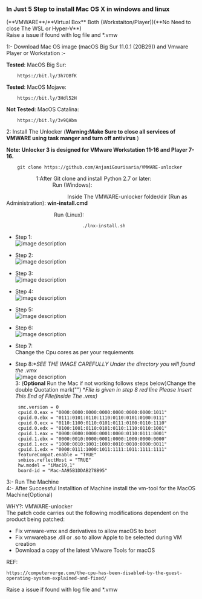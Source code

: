 <h3>In Just 5 Step to install Mac OS X in windows and linux </h3>(**VMWARE**/**Virtual Box** Both (Workstaiton/Player))(**No Need to close The WSL or Hyper-V**)<br>
Raise a issue if found with log file and *.vmw 

1:- Download  Mac OS image (macOS Big Sur 11.0.1 (20B29)) and Vmware Player or Workstation :- 

**Tested**: MacOS Big Sur:	

		https://bit.ly/3h7OBfK
**Tested**: MacOS Mojave:

		https://bit.ly/3Hdl52H
**Not Tested**: MacOS Catalina:

		https://bit.ly/3v9QAbm


2: Install The Unlocker (**Warning:Make Sure to close all services of VMWARE using task manger and turn off antivirus** )

**Note: Unlocker 3 is designed for VMware Workstation 11-16 and Player 7-16.**
 
		git clone https://github.com/AnjaniGourisaria/VMWARE-unlocker 

 &nbsp;&nbsp;&nbsp;&nbsp;&nbsp;&nbsp;&nbsp;&nbsp;&nbsp;&nbsp;&nbsp;&nbsp;&nbsp;&nbsp;&nbsp;&nbsp;&nbsp;&nbsp;&nbsp;&nbsp;1:After Git clone and install Python 2.7 or later:<br>
 &nbsp;&nbsp;&nbsp;&nbsp;&nbsp;&nbsp;&nbsp;&nbsp;&nbsp;&nbsp;&nbsp;&nbsp;&nbsp;&nbsp;&nbsp;&nbsp;&nbsp;&nbsp;&nbsp;&nbsp;&nbsp;&nbsp;&nbsp;&nbsp;&nbsp;&nbsp;&nbsp;&nbsp;&nbsp;&nbsp;&nbsp;Run (Windows):<br>


&nbsp;&nbsp;&nbsp;&nbsp;&nbsp;&nbsp;&nbsp;&nbsp;&nbsp;&nbsp;&nbsp;&nbsp;&nbsp;&nbsp;&nbsp;&nbsp;&nbsp;&nbsp;&nbsp;&nbsp;&nbsp;&nbsp;&nbsp;&nbsp;&nbsp;&nbsp;&nbsp;&nbsp;&nbsp;&nbsp;&nbsp;&nbsp;&nbsp;&nbsp;&nbsp;&nbsp;&nbsp;&nbsp;&nbsp;&nbsp;&nbsp;Inside The VMWARE-unlocker folder/dir (Run as Administration):  **win-install.cmd**  <br>

 &nbsp;&nbsp;&nbsp;&nbsp;&nbsp;&nbsp;&nbsp;&nbsp;&nbsp;&nbsp;&nbsp;&nbsp;&nbsp;&nbsp;&nbsp;&nbsp;&nbsp;&nbsp;&nbsp;&nbsp;&nbsp;&nbsp;&nbsp;&nbsp;&nbsp;&nbsp;&nbsp;&nbsp;&nbsp;&nbsp;&nbsp;&nbsp;Run (Linux):

                   				./lnx-install.sh
 - Step 1:<br>
![image description](https://github.com/AnjaniGourisaria/MacOS-in-windows-vm/blob/main/MacOS%20Installation/image.png?raw=true)<br>
 - Step 2:<br>
![image description](https://github.com/AnjaniGourisaria/MacOS-in-windows-vm/blob/main/MacOS%20Installation/Screenshot%202022-02-23%20041554.png?raw=true)<br>
 - Step 3:<br>
![image description](https://github.com/AnjaniGourisaria/MacOS-in-windows-vm/blob/main/MacOS%20Installation/Screenshot%202022-02-23%20041657.png?raw=true)<br>
 - Step 4:<br>
![image description](https://github.com/AnjaniGourisaria/MacOS-in-windows-vm/blob/main/MacOS%20Installation/Screenshot%202022-02-23%20041739.png?raw=true)<br>
 - Step 5:<br>
![image description](https://github.com/AnjaniGourisaria/MacOS-in-windows-vm/blob/main/MacOS%20Installation/Screenshot%202022-02-23%20041902.png?raw=true)<br>
 - Step 6:<br>
![image description](https://github.com/AnjaniGourisaria/MacOS-in-windows-vm/blob/main/MacOS%20Installation/Screenshot%202022-02-23%20042017.png?raw=true)<br>
 - Step 7:<br>
Change the Cpu cores  as per your requiements<br>
 - Step 8:**SEE THE IMAGE CAREFULLY Under the directory you will found the *.vmx**<br>
![image description](https://github.com/AnjaniGourisaria/MacOS-in-windows-vm/blob/main/MacOS%20Installation/Screenshot%202022-02-23%20042254.png?raw=true)<br>
3: (**Optional** Run the Mac if not working follows steps below)Change the double Quotation mark("") **FIle is given in step 8 red line Please Insert This End of FIle(Inside The *.vmx)**

		smc.version = 0
		cpuid.0.eax = "0000:0000:0000:0000:0000:0000:0000:1011"
		cpuid.0.ebx = "0111:0101:0110:1110:0110:0101:0100:0111"
		cpuid.0.ecx = "0110:1100:0110:0101:0111:0100:0110:1110"
		cpuid.0.edx = "0100:1001:0110:0101:0110:1110:0110:1001"
		cpuid.1.eax = "0000:0000:0000:0001:0000:0110:0111:0001"
		cpuid.1.ebx = "0000:0010:0000:0001:0000:1000:0000:0000"
		cpuid.1.ecx = "1000:0010:1001:1000:0010:0010:0000:0011"
		cpuid.1.edx = "0000:0111:1000:1011:1111:1011:1111:1111"
		featureCompat.enable = "TRUE"
		smbios.reflectHost = "TRUE"
		hw.model = "iMac19,1"
		board-id = "Mac-AA95B1DDAB278B95"

3:- Run The Machine <br>
4:- After Successful Installtion of Machine install the vm-tool for the MacOS Machine(Optional) <br>



WHY?: VMWARE-unlocker  
The patch code carries out the following modifications dependent on the product being patched:

-   Fix vmware-vmx and derivatives to allow macOS to boot
-   Fix vmwarebase .dll or .so to allow Apple to be selected during VM creation
-   Download a copy of the latest VMware Tools for macOS

REF: 

    https://computerverge.com/the-cpu-has-been-disabled-by-the-guest-operating-system-explained-and-fixed/
	
Raise a issue if found with log file and *.vmw 

